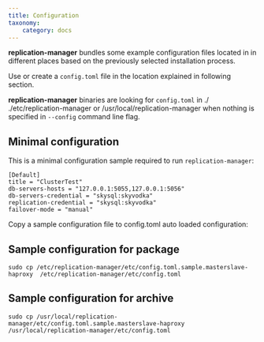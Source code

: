```yaml
---
title: Configuration
taxonomy:
    category: docs
---
```


**replication-manager** bundles some example configuration files located in in different places based on the previously selected installation process.  

Use or create a `config.toml` file in the location explained in following section.

**replication-manager** binaries are looking for `config.toml` in ./ ./etc/replication-manager or /usr/local/replication-manager when nothing is specified in `--config` command line flag.

## Minimal configuration

This is a minimal configuration sample required to run `replication-manager`:

```
[Default]
title = "ClusterTest"
db-servers-hosts = "127.0.0.1:5055,127.0.0.1:5056"
db-servers-credential = "skysql:skyvodka"
replication-credential = "skysql:skyvodka"
failover-mode = "manual"
```

Copy a sample configuration file to config.toml auto loaded configuration:

## Sample configuration for package

`sudo cp /etc/replication-manager/etc/config.toml.sample.masterslave-haproxy  /etc/replication-manager/etc/config.toml`

## Sample configuration for archive  

`sudo cp /usr/local/replication-manager/etc/config.toml.sample.masterslave-haproxy  /usr/local/replication-manager/etc/config.toml`
